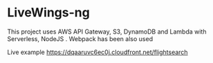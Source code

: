 # LiveWings-ng
This project uses AWS API Gateway, S3, DynamoDB and Lambda with Serverless, NodeJS . Webpack has been also used

Live example https://dqaaruvc6ec0j.cloudfront.net/flightsearch
